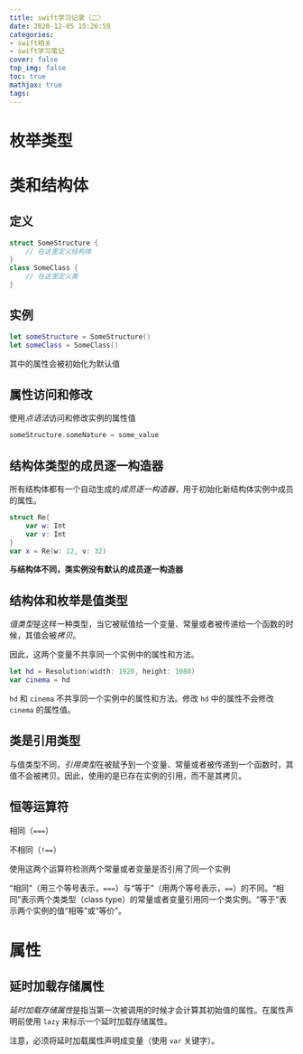 ```yaml
---
title: swift学习记录（二）
date: 2020-12-05 15:26:59
categories:
- swift相关
- swift学习笔记
cover: false
top_img: false
toc: true
mathjax: true
tags:
---
```


# 枚举类型





# 类和结构体

## 定义

```swift
struct SomeStructure {
    // 在这里定义结构体
}
class SomeClass {
    // 在这里定义类
}
```

## 实例

```swift
let someStructure = SomeStructure()
let someClass = SomeClass()
```

其中的属性会被初始化为默认值

## 属性访问和修改

使用*点语法*访问和修改实例的属性值

```swift
someStructure.someNature = some_value
```

## 结构体类型的成员逐一构造器

所有结构体都有一个自动生成的*成员逐一构造器*，用于初始化新结构体实例中成员的属性。

```swift
struct Re{
    var w: Int
    var v: Int
}
var x = Re(w: 12, v: 32)
```

**与结构体不同，类实例没有默认的成员逐一构造器**

## 结构体和枚举是值类型

*值类型*是这样一种类型，当它被赋值给一个变量、常量或者被传递给一个函数的时候，其值会被*拷贝*。

因此，这两个变量不共享同一个实例中的属性和方法。

```swift
let hd = Resolution(width: 1920, height: 1080)
var cinema = hd
```

`hd` 和 `cinema` 不共享同一个实例中的属性和方法。修改 `hd` 中的属性不会修改 `cinema` 的属性值。

## 类是引用类型

与值类型不同，*引用类型*在被赋予到一个变量、常量或者被传递到一个函数时，其值不会被拷贝。因此，使用的是已存在实例的引用，而不是其拷贝。

## 恒等运算符

相同（`===`）

不相同（`!==`）

使用这两个运算符检测两个常量或者变量是否引用了同一个实例

“相同”（用三个等号表示，`===`）与“等于”（用两个等号表示，`==`）的不同。“相同”表示两个类类型（class type）的常量或者变量引用同一个类实例。“等于”表示两个实例的值“相等”或“等价”。

# 属性

## 延时加载存储属性

*延时加载存储属性*是指当第一次被调用的时候才会计算其初始值的属性。在属性声明前使用 `lazy` 来标示一个延时加载存储属性。

注意，必须将延时加载属性声明成变量（使用 `var` 关键字）。
